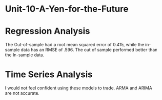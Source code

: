 # Unit-10-A-Yen-for-the-Future

# Regression Analysis
The Out-of-sample had a root mean squared error of 0.415, while the in-sample data has an RMSE of .596. The out of sample performed better than the In-sample data.

# Time Series Analysis
I would not feel confident using these models to trade. ARMA and ARIMA are not accurate. 